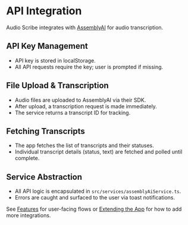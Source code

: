# API Integration

Audio Scribe integrates with [AssemblyAI](https://www.assemblyai.com/) for audio transcription.

## API Key Management

- API key is stored in localStorage.
- All API requests require the key; user is prompted if missing.

## File Upload & Transcription

- Audio files are uploaded to AssemblyAI via their SDK.
- After upload, a transcription request is made immediately.
- The service returns a transcript ID for tracking.

## Fetching Transcripts

- The app fetches the list of transcripts and their statuses.
- Individual transcript details (status, text) are fetched and polled until complete.

## Service Abstraction

- All API logic is encapsulated in `src/services/assemblyAiService.ts`.
- Errors are caught and surfaced to the user via toast notifications.

See [Features](./features.md) for user-facing flows or [Extending the App](./extending.md) for how to add more integrations.
